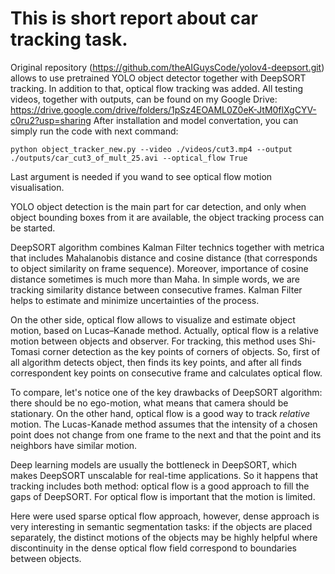 # This is short report about car tracking task.

Original repository (https://github.com/theAIGuysCode/yolov4-deepsort.git) allows to use pretrained YOLO object detector together with DeepSORT tracking. In addition to that, optical flow tracking was added. 
All testing videos, together with outputs, can be found on my Google Drive: https://drive.google.com/drive/folders/1pSz4EOAML0Z0eK-JtM0flXgCYV-c0ru2?usp=sharing
After installation and model convertation, you can simply run the code with next command:

```
python object_tracker_new.py --video ./videos/cut3.mp4 --output ./outputs/car_cut3_of_mult_25.avi --optical_flow True
```

Last argument is needed if you wand to see optical flow motion visualisation.

YOLO object detection is the main part for car detection, and only when object bounding boxes from it are available, the object tracking process can be started.

DeepSORT algorithm combines Kalman Filter technics together with metrica that includes Mahalanobis distance and cosine distance (that corresponds to object similarity on frame sequence). Moreover, importance of cosine distance sometimes is much more than Maha. In simple words, we are tracking similarity distance between consecutive frames. Kalman Filter helps to estimate and minimize uncertainties of the process.

On the other side, optical flow allows to visualize and estimate object motion, based on Lucas–Kanade method. Actually, optical flow is a relative motion between objects and observer. For tracking, this method uses Shi-Tomasi corner detection as the key points of corners of objects. So, first of all algorithm detects object, then finds its key points, and after all finds correspondent key points on consecutive frame and calculates optical flow.

To compare, let's notice one of the key drawbacks of DeepSORT algorithm: there should be no ego-motion, what means that camera should be stationary. On the other hand, optical flow is a good way to track *relative* motion. The Lucas-Kanade method assumes that the intensity of a chosen point does not change from one frame to the next and that the point and its neighbors have similar motion. 

Deep learning models are usually the bottleneck in DeepSORT, which makes DeepSORT unscalable for real-time applications. So it happens that tracking includes both method: optical flow is a good approach to fill the gaps of DeepSORT. For optical flow is important that the motion is limited.

Here were used sparse optical flow approach, however, dense approach is very interesting in semantic segmentation tasks: if the objects are placed separately, the distinct motions of the objects may be highly helpful where discontinuity in the dense optical flow field correspond to boundaries between objects.




